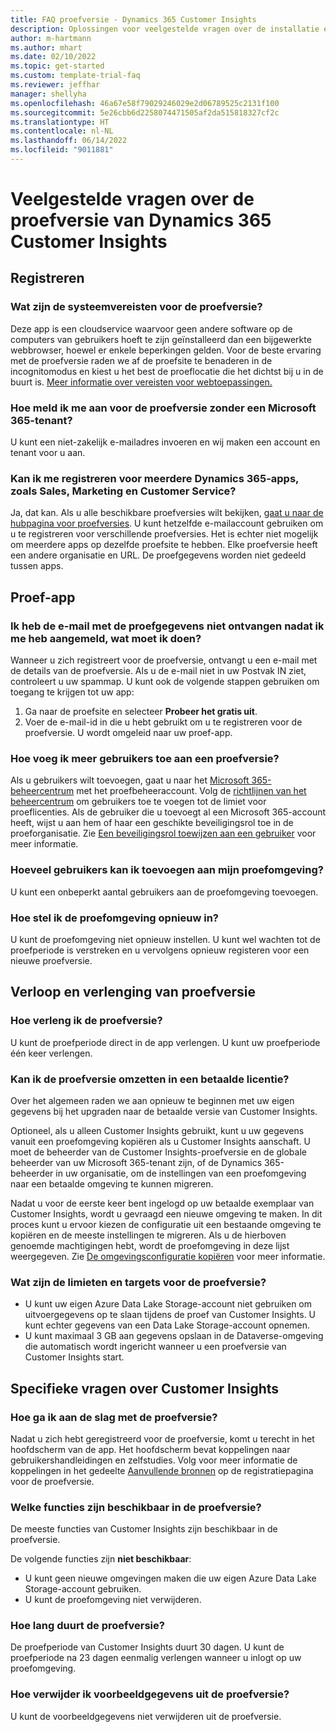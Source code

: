 ```yaml
---
title: FAQ proefversie - Dynamics 365 Customer Insights
description: Oplossingen voor veelgestelde vragen over de installatie en het beheer van de proefversie van Customer Insights. Meer informatie over het oplossen van platform- en app-specifieke problemen.
author: m-hartmann
ms.author: mhart
ms.date: 02/10/2022
ms.topic: get-started
ms.custom: template-trial-faq
ms.reviewer: jeffhar
manager: shellyha
ms.openlocfilehash: 46a67e58f79029246029e2d06789525c2131f100
ms.sourcegitcommit: 5e26cbb6d2258074471505af2da515818327cf2c
ms.translationtype: HT
ms.contentlocale: nl-NL
ms.lasthandoff: 06/14/2022
ms.locfileid: "9011881"
---
```

# <a name="dynamics-365-customer-insights-trial-faq"></a>Veelgestelde vragen over de proefversie van Dynamics 365 Customer Insights

## <a name="sign-up"></a>Registreren

### <a name="what-are-the-system-requirements-for-the-trial"></a>Wat zijn de systeemvereisten voor de proefversie?

Deze app is een cloudservice waarvoor geen andere software op de computers van gebruikers hoeft te zijn geïnstalleerd dan een bijgewerkte webbrowser, hoewel er enkele beperkingen gelden. Voor de beste ervaring met de proefversie raden we af de proefsite te benaderen in de incognitomodus en kiest u het best de proeflocatie die het dichtst bij u in de buurt is. [Meer informatie over vereisten voor webtoepassingen.](/power-platform/admin/web-application-requirements)

### <a name="how-do-i-sign-up-for-the-trial-without-a-microsoft-365-tenant"></a>Hoe meld ik me aan voor de proefversie zonder een Microsoft 365-tenant?

U kunt een niet-zakelijk e-mailadres invoeren en wij maken een account en tenant voor u aan.

### <a name="can-i-sign-up-for-multiple-dynamics-365-apps-such-as-sales-marketing-and-customer-service"></a>Kan ik me registreren voor meerdere Dynamics 365-apps, zoals Sales, Marketing en Customer Service?

Ja, dat kan. Als u alle beschikbare proefversies wilt bekijken, [gaat u naar de hubpagina voor proefversies](https://dynamics.microsoft.com/dynamics-365-free-trial). U kunt hetzelfde e-mailaccount gebruiken om u te registreren voor verschillende proefversies. Het is echter niet mogelijk om meerdere apps op dezelfde proefsite te hebben. Elke proefversie heeft een andere organisatie en URL. De proefgegevens worden niet gedeeld tussen apps.

## <a name="trial-app"></a>Proef-app

### <a name="i-didnt-receive-the-trial-details-email-after-signing-up-what-should-i-do"></a>Ik heb de e-mail met de proefgegevens niet ontvangen nadat ik me heb aangemeld, wat moet ik doen?

Wanneer u zich registreert voor de proefversie, ontvangt u een e-mail met de details van de proefversie. Als u de e-mail niet in uw Postvak IN ziet, controleert u uw spammap. U kunt ook de volgende stappen gebruiken om toegang te krijgen tot uw app:

1. Ga naar de proefsite en selecteer **Probeer het gratis uit**.
1. Voer de e-mail-id in die u hebt gebruikt om u te registreren voor de proefversie. U wordt omgeleid naar uw proef-app.

### <a name="how-do-i-add-more-users-to-a-trial"></a>Hoe voeg ik meer gebruikers toe aan een proefversie?

Als u gebruikers wilt toevoegen, gaat u naar het [Microsoft 365-beheercentrum](https://admin.microsoft.com) met het proefbeheeraccount. Volg de [richtlijnen van het beheercentrum](/microsoft-365/admin/add-users/add-users) om gebruikers toe te voegen tot de limiet voor proeflicenties. Als de gebruiker die u toevoegt al een Microsoft 365-account heeft, wijst u aan hem of haar een geschikte beveiligingsrol toe in de proeforganisatie. Zie [Een beveiligingsrol toewijzen aan een gebruiker](/power-platform/admin/create-users-assign-online-security-roles#assign-a-security-role-to-a-user) voor meer informatie.

### <a name="how-many-users-can-i-add-to-my-trial-environment"></a>Hoeveel gebruikers kan ik toevoegen aan mijn proefomgeving?

U kunt een onbeperkt aantal gebruikers aan de proefomgeving toevoegen.

### <a name="how-do-i-reset-the-trial-environment"></a>Hoe stel ik de proefomgeving opnieuw in?

U kunt de proefomgeving niet opnieuw instellen. U kunt wel wachten tot de proefperiode is verstreken en u vervolgens opnieuw registeren voor een nieuwe proefversie.

## <a name="trial-expiration-and-extension"></a>Verloop en verlenging van proefversie

### <a name="how-do-i-extend-the-trial"></a>Hoe verleng ik de proefversie?

U kunt de proefperiode direct in de app verlengen. U kunt uw proefperiode één keer verlengen.

### <a name="can-i-convert-the-trial-to-a-paid-license"></a>Kan ik de proefversie omzetten in een betaalde licentie?

Over het algemeen raden we aan opnieuw te beginnen met uw eigen gegevens bij het upgraden naar de betaalde versie van Customer Insights. 

Optioneel, als u alleen Customer Insights gebruikt, kunt u uw gegevens vanuit een proefomgeving kopiëren als u Customer Insights aanschaft. U moet de beheerder van de Customer Insights-proefversie en de globale beheerder van uw Microsoft 365-tenant zijn, of de Dynamics 365-beheerder in uw organisatie, om de instellingen van een proefomgeving naar een betaalde omgeving te kunnen migreren.

Nadat u voor de eerste keer bent ingelogd op uw betaalde exemplaar van Customer Insights, wordt u gevraagd een nieuwe omgeving te maken. In dit proces kunt u ervoor kiezen de configuratie uit een bestaande omgeving te kopiëren en de meeste instellingen te migreren. Als u de hierboven genoemde machtigingen hebt, wordt de proefomgeving in deze lijst weergegeven. Zie [De omgevingsconfiguratie kopiëren](create-environment.md#copy-the-environment-configuration) voor meer informatie.

### <a name="what-are-the-trial-limits-and-quotas"></a>Wat zijn de limieten en targets voor de proefversie?

- U kunt uw eigen Azure Data Lake Storage-account niet gebruiken om uitvoergegevens op te slaan tijdens de proef van Customer Insights. U kunt echter gegevens van een Data Lake Storage-account opnemen.
- U kunt maximaal 3 GB aan gegevens opslaan in de Dataverse-omgeving die automatisch wordt ingericht wanneer u een proefversie van Customer Insights start.

## <a name="customer-insights-specific-questions"></a>Specifieke vragen over Customer Insights

### <a name="how-do-i-start-using-the-trial"></a>Hoe ga ik aan de slag met de proefversie?

Nadat u zich hebt geregistreerd voor de proefversie, komt u terecht in het hoofdscherm van de app. Het hoofdscherm bevat koppelingen naar gebruikershandleidingen en zelfstudies. Volg voor meer informatie de koppelingen in het gedeelte [Aanvullende bronnen](trial-signup.md#additional-resources) op de registratiepagina voor de proefversie.

### <a name="what-features-are-available-in-the-trial"></a>Welke functies zijn beschikbaar in de proefversie?

De meeste functies van Customer Insights zijn beschikbaar in de proefversie.

De volgende functies zijn **niet beschikbaar**:

- U kunt geen nieuwe omgevingen maken die uw eigen Azure Data Lake Storage-account gebruiken.
- U kunt de proefomgeving niet verwijderen.

### <a name="how-long-does-the-trial-last"></a>Hoe lang duurt de proefversie?

De proefperiode van Customer Insights duurt 30 dagen. U kunt de proefperiode na 23 dagen eenmalig verlengen wanneer u inlogt op uw proefomgeving.

### <a name="how-do-i-remove-sample-data-from-the-trial"></a>Hoe verwijder ik voorbeeldgegevens uit de proefversie?

U kunt de voorbeeldgegevens niet verwijderen uit de proefversie.
